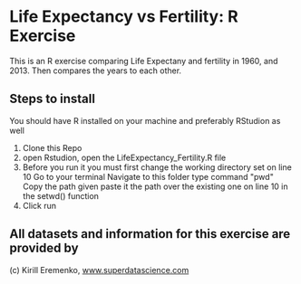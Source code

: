# Life Expectancy vs Fertility: R Exercise

This is an R exercise comparing Life Expectany and fertility in 1960, and 2013. Then compares the years to each other.

## Steps to install

You should have R installed on your machine and preferably RStudion as well

1. Clone this Repo
1. open Rstudion, open the LifeExpectancy_Fertility.R file
1. Before you run it you must first change the working directory set on line 10
	Go to your terminal
	Navigate to this folder
	type command "pwd"
	Copy the path given
	paste it the path over the existing one on line 10 in the setwd() function
1. Click run 

## All datasets and information for this exercise are provided by
(c) Kirill Eremenko, www.superdatascience.com
